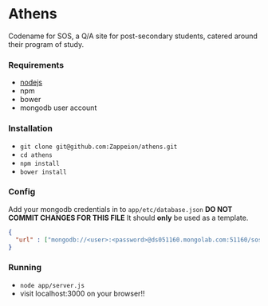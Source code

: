 # Athens
Codename for SOS, a Q/A site for post-secondary students, catered around their program of study. 

### Requirements
+ [nodejs](http://nodejs.org/)
+ npm
+ bower
+ mongodb user account

### Installation
+ `git clone git@github.com:Zappeion/athens.git`
+ `cd athens`
+ `npm install`
+ `bower install`

### Config
Add your mongodb credentials in to `app/etc/database.json`
**DO NOT COMMIT CHANGES FOR THIS FILE** It should **only** be used as a template.
```json
{
  "url" : ["mongodb://<user>:<password>@ds051160.mongolab.com:51160/sos-pv"]
}
```
### Running
+ `node app/server.js`
+ visit localhost:3000 on your browser!!


